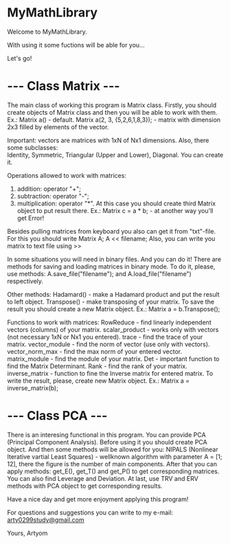 # MyMathLibrary
Welcome to MyMathLibrary.

With using it some fuctions will be able for you...

Let's go!

# --- Class Matrix ---

The main class of working this program is Matrix class.
Firstly, you should create objects of Matrix class and then you will be able to work with them.
Ex.:
Matrix a() - default.
Matrix a(2, 3, {5,2,6,1,8,3}); - matrix with dimension 2x3 filled by elements of the vector.

Important: vectors are matrices with 1xN of Nx1 dimensions.
Also, there some subclasses:\
Identity, Symmetric, Triangular (Upper and Lower), Diagonal. You can create it.

Operations allowed to work with matrices:
1) addition: operator "+";
2) subtraction: operator "-";
3) multiplication: operator "*". At this case you should create third Matrix object to put result there.
Ex.: Matrix c = a * b; - at another way you'll get Error!

Besides pulling matrices from keyboard you also can get it from "txt"-file. For this you should write Matrix A; A << filename;
Also, you can write you matrix to text file using >>

In some situations you will need in binary files. And you can do it! There are methods for saving and loading matrices in binary mode.
To do it, please, use methods: A.save_file("filename"); and A.load_file("filename") respectively.

Other methods:
Hadamard() - make a Hadamard product and put the result to left object.
Transpose() - make transposing of your matrix. To save the result you should create a new Matrix object. Ex.: Matrix a = b.Transpose();

Functions to work with matrices:
RowReduce - find linearly independent vectors (columns) of your matrix.
scalar_product - works only with vectors (not necessary 1xN or Nx1 you entered).
trace - find the trace of your matrix.
vector_module - find the norm of vector (use only with vectors).
vector_norm_max - find the max norm of your entered vector.
matrix_module - find the module of your matrix.
Det - important function to find the Matrix Determinant.
Rank - find the rank of your matrix.
inverse_matrix - function to fine the Inverse matrix for entered matrix. To write the result, please, create new Matrix object. Ex.: Matrix a = inverse_matrix(b);

# --- Class PCA ---
There is an interesing functional in this program. You can provide PCA (Principal Component Analysis).
Before using it you should create PCA object.
And then some methods will be allowed for you:
NIPALS (Nonlinear Iterative vartial Least Squares) - wellknown algorithm with parameter A = [1; 12], there the figure is the number of main components.
After that you can apply methods: get_E(), get_T() and get_P() to get corresponding matrices.
You can also find Leverage and Deviation.
At last, use TRV and ERV methods with PCA object to get corresponding results.

Have a nice day and get more enjoyment applying this program!

For questions and suggestions you can write to my e-mail:
arty0299study@gmail.com

Yours,
Artyom
